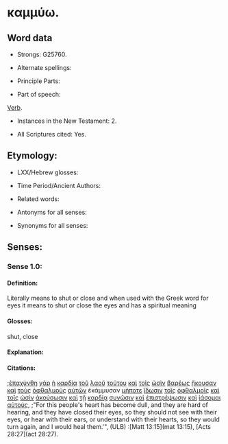 # καμμύω.

<!-- Status: S2=Needs2ndReview -->
<!-- Lexica used for edits: BDAG, FFM, LN, A-S -->

## Word data

* Strongs: G25760.


* Alternate spellings:

* Principle Parts: 

* Part of speech: 

[Verb](http://ugg.readthedocs.io/en/latest/verb.html).

* Instances in the New Testament: 2.

* All Scriptures cited: Yes.

## Etymology: 

* LXX/Hebrew glosses: 

* Time Period/Ancient Authors: 

* Related words: 

* Antonyms for all senses:

* Synonyms for all senses: 

## Senses:

### Sense 1.0:

#### Definition: 

Literally means to shut or close and when used with the Greek word for eyes it means to shut or close the eyes and has a spiritual meaning 

#### Glosses:

shut, close

#### Explanation:

#### Citations:

;[ἐπαχύνθη](../G39750/01.md) [γὰρ](../G10630/01.md) [ἡ](../G35880/01.md) [καρδία](../G25880/01.md) [τοῦ](../G35880/01.md) [λαοῦ](../G29920/01.md) [τούτου](../G37780/01.md) [καὶ](../G25320/01.md) [τοῖς](../G35880/01.md) [ὠσὶν](../G37750/01.md) [βαρέως](../G09170/01.md) [ἤκουσαν](../G01910/01.md) [καὶ](../G25320/01.md) [τοὺς](../G35880/01.md) [ὀφθαλμοὺς](../G37880/01.md) [αὐτῶν](../G08460/01.md) ἐκάμμυσαν [μήποτε](../G33790/01.md) [ἴδωσιν](../G37080/01.md) [τοῖς](../G35880/01.md) [ὀφθαλμοῖς](../G37880/01.md) [καὶ](../G25320/01.md) [τοῖς](../G35880/01.md) [ὠσὶν](../G37750/01.md) [ἀκούσωσιν](../G01910/01.md) [καὶ](../G25320/01.md) [τῇ](../G35880/01.md) [καρδίᾳ](../G25880/01.md) [συνῶσιν](../G49200/01.md) [καὶ](../G25320/01.md) [ἐπιστρέψωσιν](../G19940/01.md) [καὶ](../G25320/01.md) [ἰάσομαι](../G23900/01.md) [αὐτούς](../G08460/01.md), 
;"For this people's heart has become dull, and they are hard of hearing, and they have closed their eyes, so they should not see with their eyes, or hear with their ears, or understand with their hearts, so they would turn again, and I would heal them.'",  (ULB)
:[Matt 13:15](mat 13:15),  [Acts 28:27](act 28:27).
